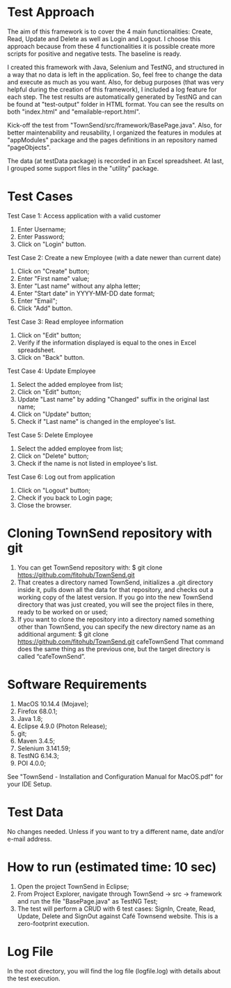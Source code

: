 # Test Approach
The aim of this framework is to cover the 4 main functionalities: Create, Read, Update and Delete as well as Login and Logout. I choose this approach because from these 4 functionalities it is possible create more scripts for positive and negative tests. The baseline is ready.

I created this framework with Java, Selenium and TestNG, and structured in a way that no data is left in the application. So, feel free to change the data and execute as much as you want. Also, for debug purposes (that was very helpful during the creation of this framework), I included a log feature for each step. The test results are automatically generated by TestNG and can be found at "test-output" folder in HTML format. You can see the results on both "index.html" and "emailable-report.html".

Kick-off the test from "TownSend/src/framework/BasePage.java". Also, for better maintenability and reusability, I organized the features in modules at "appModules" package and the pages definitions in an repository named "pageObjects". 

The data (at testData package) is recorded in an Excel spreadsheet. At last, I grouped some support files in the "utility" package.

# Test Cases
Test Case 1: Access application with a valid customer
1. Enter Username;
2. Enter Password;
3. Click on "Login" button.

Test Case 2: Create a new Employee (with a date newer than current date)
1. Click on "Create" button;
2. Enter "First name" value;
3. Enter "Last name" without any alpha letter;
4. Enter "Start date" in YYYY-MM-DD date format;
5. Enter "Email";
6. Click "Add" button.

Test Case 3: Read employee information
1. Click on "Edit" button;
2. Verify if the information displayed is equal to the ones in Excel spreadsheet.
3. Click on "Back" button.

Test Case 4: Update Employee
1. Select the added employee from list;
2. Click on "Edit" button;
3. Update "Last name" by adding "Changed" suffix in the original last name;
4. Click on "Update" button;
5. Check if "Last name" is changed in the employee's list.
	
Test Case 5: Delete Employee
1. Select the added employee from list;
2. Click on "Delete" button;
3. Check if the name is not listed in employee's list.
	
Test Case 6: Log out from application
1. Click on "Logout" button;
2. Check if you back to Login page;
3. Close the browser.

# Cloning TownSend repository with git
1. You can get TownSend repository with: 
	$ git clone https://github.com/fitohub/TownSend.git
2. That creates a directory named TownSend, initializes a .git directory inside it, pulls down all the data for that repository, and checks out a working copy of the latest version. If you go into the new TownSend directory that was just created, you will see the project files in there, ready to be worked on or used;
3. If you want to clone the repository into a directory named something other than TownSend, you can specify the new directory name as an additional argument: 
	$ git clone https://github.com/fitohub/TownSend.git cafeTownSend
That command does the same thing as the previous one, but the target directory is called “cafeTownSend”.

# Software Requirements
1. MacOS 10.14.4 (Mojave);
2. Firefox 68.0.1; 
3. Java 1.8;
4. Eclipse 4.9.0 (Photon Release);
5. git;
6. Maven 3.4.5;
7. Selenium 3.141.59; 
8. TestNG 6.14.3;
9. POI 4.0.0;

See "TownSend - Installation  and Configuration Manual for MacOS.pdf" for your IDE Setup.

# Test Data
No changes needed. Unless if you want to try a different name, date and/or e-mail address. 

# How to run (estimated time: 10 sec)
1. Open the project TownSend in Eclipse;
2. From Project Explorer, navigate through TownSend -> src -> framework and run the file "BasePage.java" as TestNG Test;
3. The test will perform a CRUD with 6 test cases: SignIn, Create, Read, Update, Delete and SignOut against Café Townsend website. This is a zero-footprint execution.

# Log File
In the root directory, you will find the log file (logfile.log) with details about the test execution.
